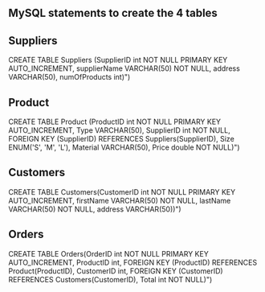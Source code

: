 ## MySQL statements to create the 4 tables 

## Suppliers
CREATE TABLE Suppliers (SupplierID int NOT NULL PRIMARY KEY AUTO_INCREMENT, supplierName VARCHAR(50) NOT NULL, address VARCHAR(50), numOfProducts int)")

## Product
CREATE TABLE Product (ProductID int NOT NULL PRIMARY KEY AUTO_INCREMENT, Type VARCHAR(50), SupplierID int NOT NULL, FOREIGN KEY (SupplierID) REFERENCES Suppliers(SupplierID), Size ENUM('S', 'M', 'L'), Material VARCHAR(50), Price double NOT NULL)")

## Customers
CREATE TABLE Customers(CustomerID int NOT NULL PRIMARY KEY AUTO_INCREMENT, firstName VARCHAR(50) NOT NULL, lastName VARCHAR(50) NOT NULL, address VARCHAR(50))")

## Orders
CREATE TABLE Orders(OrderID int NOT NULL PRIMARY KEY AUTO_INCREMENT, ProductID int, FOREIGN KEY (ProductID) REFERENCES Product(ProductID), CustomerID int, FOREIGN KEY (CustomerID) REFERENCES Customers(CustomerID), Total int NOT NULL)")

